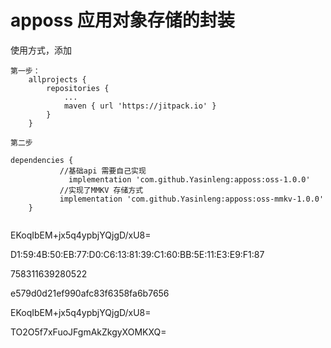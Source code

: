 # apposs  应用对象存储的封装

使用方式，添加

~~~
第一步：
	allprojects {
		repositories {
			...
			maven { url 'https://jitpack.io' }
		}
	}
  
第二步

dependencies {
           //基础api 需要自己实现
	         implementation 'com.github.Yasinleng:apposs:oss-1.0.0'
           //实现了MMKV 存储方式
           implementation 'com.github.Yasinleng:apposs:oss-mmkv-1.0.0'
	}
  
~~~

EKoqIbEM+jx5q4ypbjYQjgD/xU8=

D1:59:4B:50:EB:77:D0:C6:13:81:39:C1:60:BB:5E:11:E3:E9:F1:87


758311639280522


e579d0d21ef990afc83f6358fa6b7656


EKoqIbEM+jx5q4ypbjYQjgD/xU8=



TO2O5f7xFuoJFgmAkZkgyXOMKXQ=
